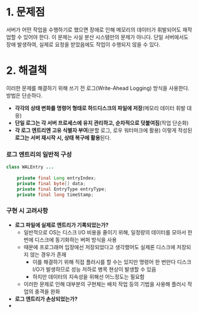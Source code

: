 # 1. 문제점
서버가 어떤 작업을 수행하기로 했으면 장애로 인해 메모리의 데이터가 휘발되어도 재작업할 수 있어야 한다. 
이 문제는 사실 분산 시스템만의 문제가 아니다. 
단일 서버에서도 장애 발생하여, 실제로 요청을 받았음에도 작업이 수행되지 않을 수 있다. 
# 2. 해결책
이러한 문제를 해결하기 위해 쓰기 전 로그(Write-Ahead Logging) 방식을 사용한다.
방법은 단순하다.
- **각각의 상태 변화를 명령어 형태로 하드디스크의 파일에 저장**(메모리 데이터 휘발 대응)
- **단일 로그는 각 서버 프로세스에 유지 관리하고, 순차적으로 덧붙여짐**(작업 단순화)
- **각 로그 엔트리엔 고유 식별자 부여**(분할 로그, 로우 워터마크에 활용)
이렇게 작성된 **로그는 서버 재시작 시, 상태 복구에 활용**된다.
### 로그 엔트리의 일반적 구성
```java
class WALEntry ... 
	
	private final Long entryIndex;
	private final byte[] data;
	private final EntryType entryType;
	private final long timeStamp;
```

### 구현 시 고려사항
- **로그 파일에 실제로 엔트리가 기록되었는가?**
	- 일반적으로 OS는 디스크 I/O 비용을 줄이기 위해, 일정량의 데이터를 모아서 한 번에 디스크에 동기화하는 버퍼 방식을 사용
	- 때문에 프로그래머 입장에선 저장되었다고 생각했어도 실제론 디스크에 저장되지 않는 경우가 존재
		- 이를 해결하기 위해 직접 플러시를 할 수는 있지만 명령어 한 번만다 디스크 I/O가 발생하므로 성능 저하로 병목 현상이 발생할 수 있음
		- 하지만 데이터의 지속성을 위해선 어느정도는 필요함
	- 이러한 문제로 인해 대부분의 구현체는 배치 작업 등의 기법을 사용해 플러시 작업의 충격을 완화
- **로그 엔트리가 손상되었는가?**
- 